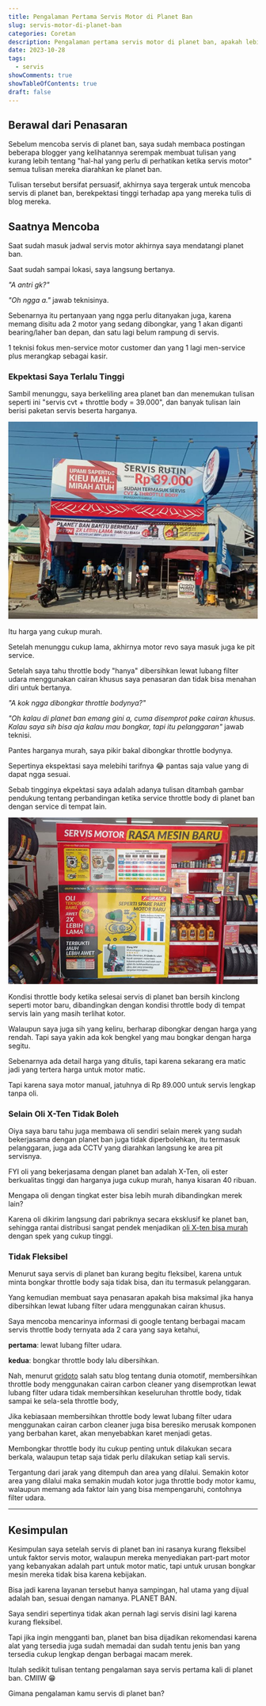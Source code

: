 ```yaml
---
title: Pengalaman Pertama Servis Motor di Planet Ban
slug: servis-motor-di-planet-ban
categories: Coretan
description: Pengalaman pertama servis motor di planet ban, apakah lebih baik dibandingkan servis di bengkel resmi?
date: 2023-10-28
tags:
  - servis
showComments: true
showTableOfContents: true
draft: false
---
```


## Berawal dari Penasaran

Sebelum mencoba servis di planet ban, saya sudah membaca postingan beberapa blogger yang kelihatannya serempak membuat tulisan yang kurang lebih tentang "hal-hal yang perlu di perhatikan ketika servis motor" semua tulisan mereka diarahkan ke planet ban.

Tulisan tersebut bersifat persuasif, akhirnya saya tergerak untuk mencoba servis di planet ban, berekpektasi tinggi terhadap apa yang mereka tulis di blog mereka.

## Saatnya Mencoba

Saat sudah masuk jadwal servis motor akhirnya saya mendatangi planet ban.

Saat sudah sampai lokasi, saya langsung bertanya.

_"A antri gk?"_

_"Oh ngga a."_ jawab teknisinya.

Sebenarnya itu pertanyaan yang ngga perlu ditanyakan juga, karena memang disitu ada 2 motor yang sedang dibongkar, yang 1 akan diganti bearing/laher ban depan, dan satu lagi belum rampung di servis.

1 teknisi fokus men-service motor customer dan yang 1 lagi men-service plus merangkap sebagai kasir.

### Ekpektasi Saya Terlalu Tinggi

Sambil menunggu, saya berkeliling area planet ban dan menemukan tulisan seperti ini "servis cvt + throttle body = 39.000", dan banyak tulisan lain berisi paketan servis beserta harganya.

![Servis murah hanya 39 ribu](./planetban2.jpg '*Source: Redaksi kbeonline.id*')

Itu harga yang cukup murah.

Setelah menunggu cukup lama, akhirnya motor revo saya masuk juga ke pit service.

Setelah saya tahu throttle body "hanya" dibersihkan lewat lubang filter udara menggunakan cairan khusus saya penasaran dan tidak bisa menahan diri untuk bertanya.

_"A kok ngga dibongkar throttle bodynya?"_

_"Oh kalau di planet ban emang gini a, cuma disemprot pake cairan khusus. Kalau saya sih bisa aja kalau mau bongkar, tapi itu pelanggaran"_ jawab teknisi.

Pantes harganya murah, saya pikir bakal dibongkar throttle bodynya.

Sepertinya ekspektasi saya melebihi tarifnya 😂 pantas saja value yang di dapat ngga sesuai.

Sebab tingginya ekpektasi saya adalah adanya tulisan ditambah gambar pendukung tentang perbandingan ketika service throttle body di planet ban dengan service di tempat lain.

![Service motor rasa mesin baru](./planetban.jpeg '*Source: KOMPAS.com/Fathan*')

Kondisi throttle body ketika selesai servis di planet ban bersih kinclong seperti motor baru, dibandingkan dengan kondisi throttle body di tempat servis lain yang masih terlihat kotor.

Walaupun saya juga sih yang keliru, berharap dibongkar dengan harga yang rendah. Tapi saya yakin ada kok bengkel yang mau bongkar dengan harga segitu.

Sebenarnya ada detail harga yang ditulis, tapi karena sekarang era matic jadi yang tertera harga untuk motor matic.

Tapi karena saya motor manual, jatuhnya di Rp 89.000 untuk servis lengkap tanpa oli.

### Selain Oli X-Ten Tidak Boleh

Oiya saya baru tahu juga membawa oli sendiri selain merek yang sudah bekerjasama dengan planet ban juga tidak diperbolehkan, itu termasuk pelanggaran, juga ada CCTV yang diarahkan langsung ke area pit servisnya.

FYI oli yang bekerjasama dengan planet ban adalah X-Ten, oli ester berkualitas tinggi dan harganya juga cukup murah, hanya kisaran 40 ribuan.

Mengapa oli dengan tingkat ester bisa lebih murah dibandingkan merek lain?

Karena oli dikirim langsung dari pabriknya secara eksklusif ke planet ban, sehingga rantai distribusi sangat pendek menjadikan [oli X-ten bisa murah](https://www.motorplus-online.com/read/251209054/oli-x-ten-punya-spek-tinggi-tapi-harganya-murah) dengan spek yang cukup tinggi.

### Tidak Fleksibel

Menurut saya servis di planet ban kurang begitu fleksibel, karena untuk minta bongkar throttle body saja tidak bisa, dan itu termasuk pelanggaran.

Yang kemudian membuat saya penasaran apakah bisa maksimal jika hanya dibersihkan lewat lubang filter udara menggunakan cairan khusus.

Saya mencoba mencarinya informasi di google tentang berbagai macam servis throttle body ternyata ada 2 cara yang saya ketahui,

**pertama**: lewat lubang filter udara.

**kedua**: bongkar throttle body lalu dibersihkan.

Nah, menurut [gridoto](https://www.gridoto.com/read/223647988/bersihkan-throttle-body-cuma-semprot-cairan-dari-box-filter-udara-bersih-atau-tidak) salah satu blog tentang dunia otomotif, membersihkan throttle body menggunakan cairan carbon cleaner yang disemprotkan lewat lubang filter udara tidak membersihkan keseluruhan throttle body, tidak sampai ke sela-sela throttle body,

Jika kebiasaan membersihkan throttle body lewat lubang filter udara menggunakan cairan carbon cleaner juga bisa beresiko merusak komponen yang berbahan karet, akan menyebabkan karet menjadi getas.

Membongkar throttle body itu cukup penting untuk dilakukan secara berkala, walaupun tetap saja tidak perlu dilakukan setiap kali servis.

Tergantung dari jarak yang ditempuh dan area yang dilalui. Semakin kotor area yang dilalui maka semakin mudah kotor juga throttle body motor kamu, walaupun memang ada faktor lain yang bisa mempengaruhi, contohnya filter udara.

---

## Kesimpulan

Kesimpulan saya setelah servis di planet ban ini rasanya kurang fleksibel untuk faktor servis motor, walaupun mereka menyediakan part-part motor yang kebanyakan adalah part untuk motor matic, tapi untuk urusan bongkar mesin mereka tidak bisa karena kebijakan.

Bisa jadi karena layanan tersebut hanya sampingan, hal utama yang dijual adalah ban, sesuai dengan namanya. PLANET BAN.

Saya sendiri sepertinya tidak akan pernah lagi servis disini lagi karena kurang fleksibel.

Tapi jika ingin mengganti ban, planet ban bisa dijadikan rekomendasi karena alat yang tersedia juga sudah memadai dan sudah tentu jenis ban yang tersedia cukup lengkap dengan berbagai macam merek.

Itulah sedikit tulisan tentang pengalaman saya servis pertama kali di planet ban. CMIIW 😁

Gimana pengalaman kamu servis di planet ban?
